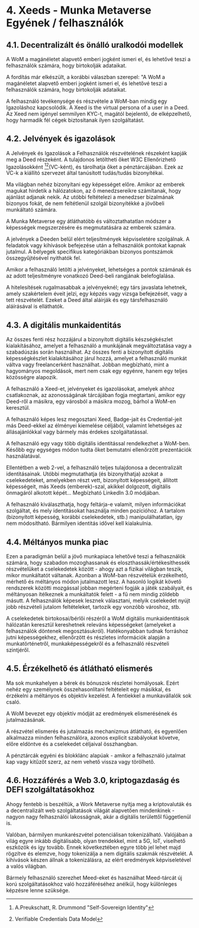 # 4. Xeeds - Munka Metaverse Egyének / felhasználók

## 4.1. Decentralizált és önálló uralkodói modellek

A WoM a magánéletet alapvető emberi jogként ismeri el, és lehetővé teszi a felhasználók számára, hogy birtokolják adataikat.

A fordítás már elkészült, a korábbi válaszban szerepel: "A WoM a magánéletet alapvető emberi jogként ismeri el, és lehetővé teszi a felhasználók számára, hogy birtokolják adataikat.

A felhasználó tevékenysége és részvétele a WoM-ban mindig egy Igazoláshoz kapcsolódik. A Xeed is the virtual persona of a user in a Deed. Az Xeed nem igényel semmilyen KYC-t, magától bejelentő, de elképzelhető, hogy harmadik fél cégek biztosítanak ilyen szolgáltatást.

## 4.2. Jelvények és igazolások

A Jelvények és Igazolások a Felhasználók részvételének részeként kapják meg a Deed részeként. A tulajdonos letöltheti őket W3C Ellenőrizhető Igazolásokként [^7][^8](VC-ként), és tárolhatja őket a pénztárcájában. Ezek az VC-k a kiállító szervezet által tanúsított tudás/tudás bizonyítékai.

Ma világban nehéz bizonyítani egy képességet előre. Amikor az emberek magukat hirdetik a hálózatokon, az ő menedzsereikre számítanak, hogy ajánlást adjanak nekik. Az utóbbi feltételezi a menedzser bizalmának bizonyos fokát, de nem feltétlenül szolgál bizonyítékké a jövőbeli munkáltató számára.

A Munka Metaverse egy átláthatóbb és változtathatatlan módszer a képességek megszerzésére és megmutatására az emberek számára.

A jelvények a Deeden belül elért teljesítmények képviseletére szolgálnak. A feladatok vagy kihívások befejezése után a felhasználók pontokat kapnak jutalmul. A bélyegek specifikus kategóriákban bizonyos pontszámok összegyűjtésével nyithatók fel.

Amikor a felhasználó letölti a jelvényeket, lehetséges a pontok számának és az adott teljesítményre vonatkozó Deed-beli rangjának belefoglalása.

A hitelesítések rugalmasabbak a jelvényeknél; egy társ javaslata lehetnek, amely szakértelem éveit jelzi, egy képzés vagy vizsga befejezését, vagy a tett részvételét. Ezeket a Deed által aláírják és egy társfelhasználó aláírásával is elláthatók.

## 4.3. A digitális munkaidentitás

Az összes fenti rész hozzájárul a bizonyított digitális készségkészlet kialakításához, amelyet a felhasználó a munkájának megváltoztatása vagy a szabadúszás során használhat. Az összes fenti a bizonyított digitális képességkészlet kialakításához járul hozzá, amelyet a felhasználó munkát váltva vagy freelancerként használhat. Jobban megbízható, mint a hagyományos megoldások, mert nem csak egy egyénre, hanem egy teljes közösségre alapozik.

A felhasználó a Xeed-et, jelvényeket és igazolásokat, amelyek ahhoz csatlakoznak, az azonosságának tárcájában fogja megtartani, amikor egy Deed-ről a másikra, egy városból a másikra mozog, bárhol a WoM-en keresztül.

A felhasználó képes lesz megosztani Xeed, Badge-jait és Credential-jeit más Deed-ekkel az élményei kiemelése céljából, valamint lehetséges az állásajánlókkal vagy bármely más érdekes szolgáltatással.

A felhasználó egy vagy több digitális identitással rendelkezhet a WoM-ben. Később egy egységes módon tudta őket bemutatni ellenőrzött prezentációk használatával.

Ellentétben a web 2-vel, a felhasználó teljes tulajdonosa a decentralizált identitásainak. Utóbbi megmutathatja (és bizonyíthatja) azokat a cselekedeteket, amelyekben részt vett, bizonyított képességeit, állított képességeit, más Xeeds (emberek)-szal, akikkel dolgozott, digitális önmagáról alkotott képét... Megbízható LinkedIn 3.0 módjában.

A felhasználó kiválaszthatja, hogy feltárja-e valamit, milyen információkat szolgáltat, és mely identitásokat használja minden pozícióhoz. A tartalom (bizonyított képesség, korábbi cselekedetek, stb.) manipulálhatatlan, így nem módosítható. Bármilyen identitás idővel kell kialakulnia.

## 4.4. Méltányos munka piac

Ezen a paradigmán belül a jövő munkapiaca lehetővé teszi a felhasználók számára, hogy szabadon mozoghassanak és eloszthassák/értékesíthessék részvételüket a cselekedetek között - ahogy azt a fizikai világban teszik, mikor munkáltatót váltanak. Azonban a WoM-ban részvételük érzékelhető, mérhető és méltányos módon jutalmazott lesz. A hasonló logikát követő rendszerek közötti mozgással jobban megérteni fogják a játék szabályait, és méltányosan ítélkeznek a munkáltatók felett - a fű nem mindig zöldebb másutt. A felhasználók képesek lesznek választani, melyik cselekedet nyújt jobb részvételi jutalom feltételeket, tartozik egy vonzóbb városhoz, stb.

A cselekedetek birtokosai/bérlői részéről a WoM digitális munkaidentitások hálózatán keresztül kereshetnek releváns képességeket (amelyeket a felhasználók döntenek megosztásukról). Hatékonyabban tudnak forráshoz jutni képességekhez, ellenőrzött és részletes információk alapján a munkatörténetről, munkaképességekről és a felhasználó részvételi szintjéről.

## 4.5. Érzékelhető és átlátható elismerés

Ma sok munkahelyen a bérek és bónuszok részletei homályosak. Ezért nehéz egy személynek összehasonlítani feltételeit egy másikkal, és érzékelni a méltányos és objektív kezelést. A fentiekkel a munkavállalók sok csaló.

A WoM bevezet egy objektív módját az eredmények elismerésének és jutalmazásának.

A részvétel elismerés és jutalmazás mechanizmus átlátható, és egyenlően alkalmazza minden felhasználóra, azonos explicit szabályokat követve, előre eldöntve és a cselekedet céljaival összhangban.

A pénztárcák egyéni és blokklánc alapúak - amikor a felhasználó jutalmat kap vagy kitűzőt szerz, az nem vehető vissza vagy törölhető.

## 4.6. Hozzáférés a Web 3.0, kriptogazdaság és DEFI szolgáltatásokhoz

Ahogy fentebb is beszéltük, a Work Metaverse nyitja meg a kriptovaluták és a decentralizált web szolgáltatások világát alapvetően mindenkinek - nagyon nagy felhasználói lakosságnak, akár a digitális területtől függetlenül is.

Valóban, bármilyen munkarészvétel potenciálisan tokenizálható. Valójában a világ egyre inkább digitálisabb, olyan trendekkel, mint a 5G, IoT, viselhető eszközök és így tovább. Ennek következtében egyre több jel lehet majd rögzítve és elemzve, hogy tokenizálja a nem digitális szakmák részvételét. A kihívások készen állnak a tokenizálásra, az elért eredmények képviseletével a valós világban.

Bármely felhasználó szerezhet Meed-eket és használhat Meed-tárcát új korú szolgáltatásokhoz való hozzáféréséhez anélkül, hogy különleges képzésre lenne szüksége.

[^7]: A.Preukschatt, R. Drummond "Self-Sovereign Identity"
[^8]: Verifiable Credentials Data Model
